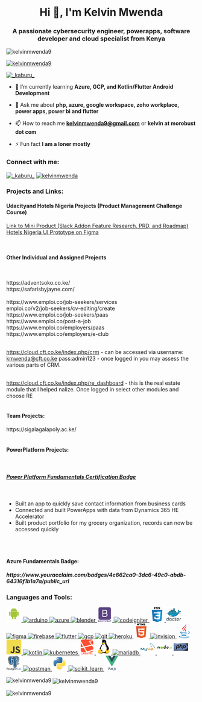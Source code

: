 <h1 align="center">Hi 👋, I'm Kelvin Mwenda</h1>
<h3 align="center">A passionate cybersecurity engineer, powerapps, software developer and cloud specialist from Kenya</h3>

<p align="left"> <img src="https://komarev.com/ghpvc/?username=kelvinmwenda9&label=Profile%20views&color=0e75b6&style=flat" alt="kelvinmwenda9" /> </p>

<p align="left"> <a href="https://github.com/ryo-ma/github-profile-trophy"><img src="https://github-profile-trophy.vercel.app/?username=kelvinmwenda9" alt="kelvinmwenda9" /></a> </p>

<p align="left"> <a href="https://twitter.com/_kaburu_" target="blank"><img src="https://img.shields.io/twitter/follow/_kaburu_?logo=twitter&style=for-the-badge" alt="_kaburu_" /></a> </p>

- 🌱 I’m currently learning **Azure, GCP, and Kotlin/Flutter Android Development**

- 💬 Ask me about **php, azure, google workspace, zoho workplace, power apps, power bi and flutter**

- 📫 How to reach me **kelvinmwenda9@gmail.com** or **kelvin at morobust dot com**

- ⚡ Fun fact **I am a loner mostly**

<h3 align="left">Connect with me:</h3>
<p align="left">
<a href="https://twitter.com/_kaburu_" target="blank"><img align="center" src="https://cdn.jsdelivr.net/npm/simple-icons@3.0.1/icons/twitter.svg" alt="_kaburu_" height="30" width="40" /></a>
<a href="https://linkedin.com/in/kelvinmwenda" target="blank"><img align="center" src="https://cdn.jsdelivr.net/npm/simple-icons@3.0.1/icons/linkedin.svg" alt="kelvinmwenda" height="30" width="40" /></a>
</p>

<h3 align="left">Projects and Links:</h3>

<h4>Udacityand Hotels Nigeria Projects (Product Management Challenge Course)</h4>

<p>
  <a href="https://miro.com/app/board/o9J_lDiw6vE=/">Link to Mini Product (Slack Addon Feature Research, PRD, and Roadmap)</a>
  <br>
  <a href="https://www.figma.com/file/WS1huPFqAoHgAoJbsrfcDb/Modular?node-id=0%3A1">Hotels Nigeria UI Prototype on Figma</a>

</p>

<br>

<h4>Other Individual and Assigned Projects</h4>
<br>

<p align="left">
https://adventsoko.co.ke/ <br>
https://safarisbyjayne.com/ <br><br>
https://www.emploi.co/job-seekers/services <br>
emploi.co/v2/job-seekers/cv-editing/create <br>
https://www.emploi.co/job-seekers/paas     <br>
https://www.emploi.co/post-a-job           <br>
https://www.emploi.co/employers/paas       <br>
https://www.emploi.co/employers/e-club     <br><br>

https://cloud.cft.co.ke/index.php/crm - can be accessed via username: kmwenda@cft.co.ke pass:admin123 - once logged in you
may assess the various parts of CRM. <br><br>

https://cloud.cft.co.ke/index.php/re_dashboard - this is the real estate module that I helped nalize. Once logged in select other
modules and choose RE <br><br>


<h4 align="left">Team Projects:</h4>
https://sigalagalapoly.ac.ke/ <br><br>

<h4 align="left">PowerPlatform Projects:</h4><br>
<h5><a href="https://www.credly.com/badges/1166abbf-ca1f-4660-85c4-53b02bce8bb8/public_url">Power Platform Fundamentals Certification Badge</a></h5><br>
<ul>
  <li>Built an app to quickly save contact information from business cards</li>
  <li>Connected and built PowerApps with data from Dynamics 365 HE Accelerator</li>
  <li>Built product portfolio for my grocery organization, records can now be accessed quickly</li>
</ul>
<br><br>

<h4>Azure Fundamentals Badge:</h4>
<h5>https://www.youracclaim.com/badges/4e662ca0-3dc6-49e0-abdb-64316f1b1a7a/public_url</h5>

</p>



<h3 align="left">Languages and Tools:</h3>
<p align="left"> <a href="https://developer.android.com" target="_blank"> <img src="https://raw.githubusercontent.com/devicons/devicon/master/icons/android/android-original-wordmark.svg" alt="android" width="40" height="40"/> </a> <a href="https://www.arduino.cc/" target="_blank"> <img src="https://cdn.worldvectorlogo.com/logos/arduino-1.svg" alt="arduino" width="40" height="40"/> </a> <a href="https://azure.microsoft.com/en-in/" target="_blank"> <img src="https://www.vectorlogo.zone/logos/microsoft_azure/microsoft_azure-icon.svg" alt="azure" width="40" height="40"/> </a> <a href="https://www.blender.org/" target="_blank"> <img src="https://download.blender.org/branding/community/blender_community_badge_white.svg" alt="blender" width="40" height="40"/> </a> <a href="https://getbootstrap.com" target="_blank"> <img src="https://raw.githubusercontent.com/devicons/devicon/master/icons/bootstrap/bootstrap-plain-wordmark.svg" alt="bootstrap" width="40" height="40"/> </a> <a href="https://codeigniter.com" target="_blank"> <img src="https://cdn.worldvectorlogo.com/logos/codeigniter.svg" alt="codeigniter" width="40" height="40"/> </a> <a href="https://www.w3schools.com/css/" target="_blank"> <img src="https://raw.githubusercontent.com/devicons/devicon/master/icons/css3/css3-original-wordmark.svg" alt="css3" width="40" height="40"/> </a> <a href="https://www.docker.com/" target="_blank"> <img src="https://raw.githubusercontent.com/devicons/devicon/master/icons/docker/docker-original-wordmark.svg" alt="docker" width="40" height="40"/> </a> <a href="https://www.figma.com/" target="_blank"> <img src="https://www.vectorlogo.zone/logos/figma/figma-icon.svg" alt="figma" width="40" height="40"/> </a> <a href="https://firebase.google.com/" target="_blank"> <img src="https://www.vectorlogo.zone/logos/firebase/firebase-icon.svg" alt="firebase" width="40" height="40"/> </a> <a href="https://flutter.dev" target="_blank"> <img src="https://www.vectorlogo.zone/logos/flutterio/flutterio-icon.svg" alt="flutter" width="40" height="40"/> </a> <a href="https://cloud.google.com" target="_blank"> <img src="https://www.vectorlogo.zone/logos/google_cloud/google_cloud-icon.svg" alt="gcp" width="40" height="40"/> </a> <a href="https://git-scm.com/" target="_blank"> <img src="https://www.vectorlogo.zone/logos/git-scm/git-scm-icon.svg" alt="git" width="40" height="40"/> </a> <a href="https://heroku.com" target="_blank"> <img src="https://www.vectorlogo.zone/logos/heroku/heroku-icon.svg" alt="heroku" width="40" height="40"/> </a> <a href="https://www.w3.org/html/" target="_blank"> <img src="https://raw.githubusercontent.com/devicons/devicon/master/icons/html5/html5-original-wordmark.svg" alt="html5" width="40" height="40"/> </a> <a href="https://www.invisionapp.com/" target="_blank"> <img src="https://www.vectorlogo.zone/logos/invisionapp/invisionapp-icon.svg" alt="invision" width="40" height="40"/> </a> <a href="https://www.java.com" target="_blank"> <img src="https://raw.githubusercontent.com/devicons/devicon/master/icons/java/java-original.svg" alt="java" width="40" height="40"/> </a> <a href="https://developer.mozilla.org/en-US/docs/Web/JavaScript" target="_blank"> <img src="https://raw.githubusercontent.com/devicons/devicon/master/icons/javascript/javascript-original.svg" alt="javascript" width="40" height="40"/> </a> <a href="https://kotlinlang.org" target="_blank"> <img src="https://www.vectorlogo.zone/logos/kotlinlang/kotlinlang-icon.svg" alt="kotlin" width="40" height="40"/> </a> <a href="https://kubernetes.io" target="_blank"> <img src="https://www.vectorlogo.zone/logos/kubernetes/kubernetes-icon.svg" alt="kubernetes" width="40" height="40"/> </a> <a href="https://laravel.com/" target="_blank"> <img src="https://raw.githubusercontent.com/devicons/devicon/master/icons/laravel/laravel-plain-wordmark.svg" alt="laravel" width="40" height="40"/> </a> <a href="https://www.linux.org/" target="_blank"> <img src="https://raw.githubusercontent.com/devicons/devicon/master/icons/linux/linux-original.svg" alt="linux" width="40" height="40"/> </a> <a href="https://mariadb.org/" target="_blank"> <img src="https://www.vectorlogo.zone/logos/mariadb/mariadb-icon.svg" alt="mariadb" width="40" height="40"/> </a> <a href="https://www.mysql.com/" target="_blank"> <img src="https://raw.githubusercontent.com/devicons/devicon/master/icons/mysql/mysql-original-wordmark.svg" alt="mysql" width="40" height="40"/> </a> <a href="https://nodejs.org" target="_blank"> <img src="https://raw.githubusercontent.com/devicons/devicon/master/icons/nodejs/nodejs-original-wordmark.svg" alt="nodejs" width="40" height="40"/> </a> <a href="https://www.php.net" target="_blank"> <img src="https://raw.githubusercontent.com/devicons/devicon/master/icons/php/php-original.svg" alt="php" width="40" height="40"/> </a> <a href="https://www.postgresql.org" target="_blank"> <img src="https://raw.githubusercontent.com/devicons/devicon/master/icons/postgresql/postgresql-original-wordmark.svg" alt="postgresql" width="40" height="40"/> </a> <a href="https://postman.com" target="_blank"> <img src="https://www.vectorlogo.zone/logos/getpostman/getpostman-icon.svg" alt="postman" width="40" height="40"/> </a> <a href="https://www.python.org" target="_blank"> <img src="https://raw.githubusercontent.com/devicons/devicon/master/icons/python/python-original.svg" alt="python" width="40" height="40"/> </a> <a href="https://scikit-learn.org/" target="_blank"> <img src="https://upload.wikimedia.org/wikipedia/commons/0/05/Scikit_learn_logo_small.svg" alt="scikit_learn" width="40" height="40"/> </a>  <a href="https://vuejs.org/" target="_blank"> <img src="https://raw.githubusercontent.com/devicons/devicon/master/icons/vuejs/vuejs-original-wordmark.svg" alt="vuejs" width="40" height="40"/> </a> </p>

<p><img align="left" src="https://github-readme-stats.vercel.app/api/top-langs?username=kelvinmwenda9&show_icons=true&locale=en&layout=compact" alt="kelvinmwenda9" /></p>

<p>&nbsp;<img align="center" src="https://github-readme-stats.vercel.app/api?username=kelvinmwenda9&show_icons=true&locale=en" alt="kelvinmwenda9" /></p>

<p><img align="center" src="https://github-readme-streak-stats.herokuapp.com/?user=kelvinmwenda9&" alt="kelvinmwenda9" /></p>
